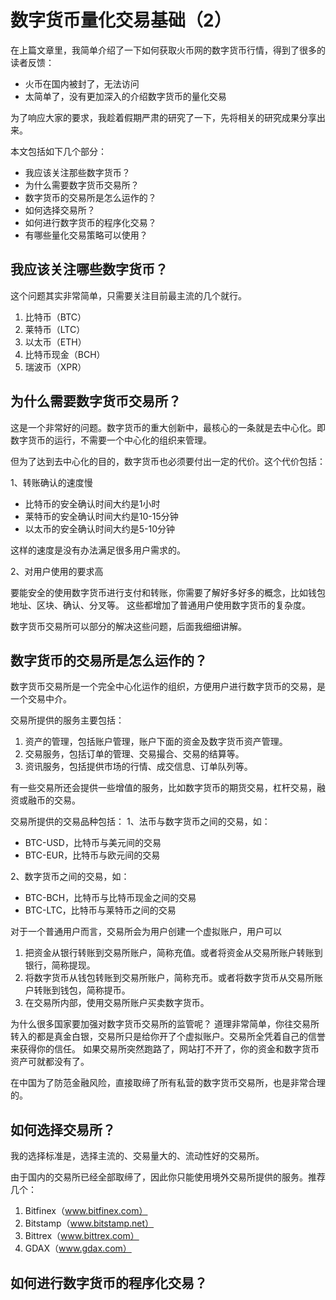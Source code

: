 # 数字货币量化交易基础（2）

在上篇文章里，我简单介绍了一下如何获取火币网的数字货币行情，得到了很多的读者反馈：

+ 火币在国内被封了，无法访问
+ 太简单了，没有更加深入的介绍数字货币的量化交易

为了响应大家的要求，我趁着假期严肃的研究了一下，先将相关的研究成果分享出来。

本文包括如下几个部分：

+ 我应该关注那些数字货币？
+ 为什么需要数字货币交易所？
+ 数字货币的交易所是怎么运作的？
+ 如何选择交易所？
+ 如何进行数字货币的程序化交易？
+ 有哪些量化交易策略可以使用？

## 我应该关注哪些数字货币？

这个问题其实非常简单，只需要关注目前最主流的几个就行。

1. 比特币（BTC）
2. 莱特币（LTC）
3. 以太币（ETH）
4. 比特币现金（BCH）
5. 瑞波币（XPR）

## 为什么需要数字货币交易所？

这是一个非常好的问题。数字货币的重大创新中，最核心的一条就是去中心化。即数字货币的运行，不需要一个中心化的组织来管理。

但为了达到去中心化的目的，数字货币也必须要付出一定的代价。这个代价包括：

1、转账确认的速度慢

+ 比特币的安全确认时间大约是1小时
+ 莱特币的安全确认时间大约是10-15分钟
+ 以太币的安全确认时间大约是5-10分钟

这样的速度是没有办法满足很多用户需求的。

2、对用户使用的要求高

要能安全的使用数字货币进行支付和转账，你需要了解好多好多的概念，比如钱包地址、区块、确认、分叉等。
这些都增加了普通用户使用数字货币的复杂度。

数字货币交易所可以部分的解决这些问题，后面我细细讲解。

## 数字货币的交易所是怎么运作的？

数字货币交易所是一个完全中心化运作的组织，方便用户进行数字货币的交易，是一个交易中介。

交易所提供的服务主要包括：

1. 资产的管理，包括账户管理，账户下面的资金及数字货币资产管理。
2. 交易服务，包括订单的管理、交易撮合、交易的结算等。
3. 资讯服务，包括提供市场的行情、成交信息、订单队列等。

有一些交易所还会提供一些增值的服务，比如数字货币的期货交易，杠杆交易，融资或融币的交易。

交易所提供的交易品种包括：
1、法币与数字货币之间的交易，如：
+ BTC-USD，比特币与美元间的交易
+ BTC-EUR，比特币与欧元间的交易

2、数字货币之间的交易，如：
+ BTC-BCH，比特币与比特币现金之间的交易
+ BTC-LTC，比特币与莱特币之间的交易

对于一个普通用户而言，交易所会为用户创建一个虚拟账户，用户可以

1. 把资金从银行转账到交易所账户，简称充值。或者将资金从交易所账户转账到银行，简称提现。
2. 将数字货币从钱包转账到交易所账户，简称充币。或者将数字货币从交易所账户转账到钱包，简称提币。
3. 在交易所内部，使用交易所账户买卖数字货币。

为什么很多国家要加强对数字货币交易所的监管呢？
道理非常简单，你往交易所转入的都是真金白银，交易所只是给你开了个虚拟账户。交易所全凭着自己的信誉来获得你的信任。
如果交易所突然跑路了，网站打不开了，你的资金和数字货币资产可就都没有了。

在中国为了防范金融风险，直接取缔了所有私营的数字货币交易所，也是非常合理的。

## 如何选择交易所？

我的选择标准是，选择主流的、交易量大的、流动性好的交易所。

由于国内的交易所已经全部取缔了，因此你只能使用境外交易所提供的服务。推荐几个：

1. Bitfinex（www.bitfinex.com）
2. Bitstamp（www.bitstamp.net）
3. Bittrex（www.bittrex.com）
4. GDAX（www.gdax.com）

## 如何进行数字货币的程序化交易？


